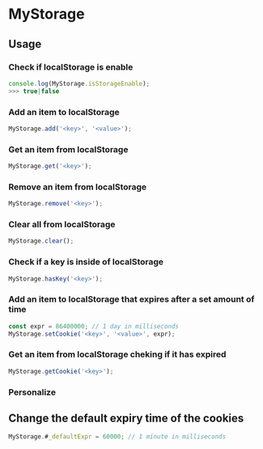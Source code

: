# MyStorage

## Usage

### Check if localStorage is enable
```js
console.log(MyStorage.isStorageEnable);
>>> true|false
```

### Add an item to localStorage
```js
MyStorage.add('<key>', '<value>');
```

### Get an item from localStorage
```js
MyStorage.get('<key>');
```

### Remove an item from localStorage
```js
MyStorage.remove('<key>');
```

### Clear all from localStorage
```js
MyStorage.clear();
```

### Check if a key is inside of localStorage
```js
MyStorage.hasKey('<key>');
```

### Add an item to localStorage that expires after a set amount of time
```js
const expr = 86400000; // 1 day in milliseconds
MyStorage.setCookie('<key>', '<value>', expr);
```

### Get an item from localStorage cheking if it has expired
```js
MyStorage.getCookie('<key>');
```



### Personalize
## Change the default expiry time of the cookies
```js 
MyStorage.#_defaultExpr = 60000; // 1 minute in milliseconds
```
